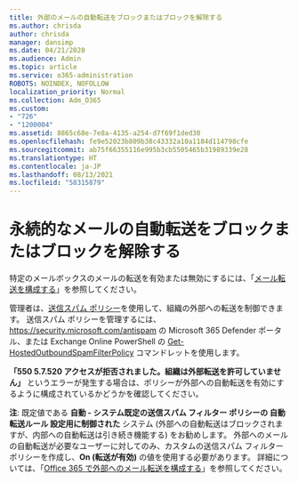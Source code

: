 ```yaml
---
title: 外部のメールの自動転送をブロックまたはブロックを解除する
ms.author: chrisda
author: chrisda
manager: dansimp
ms.date: 04/21/2020
ms.audience: Admin
ms.topic: article
ms.service: o365-administration
ROBOTS: NOINDEX, NOFOLLOW
localization_priority: Normal
ms.collection: Adm_O365
ms.custom:
- "726"
- "1200004"
ms.assetid: 8865c68e-7e8a-4135-a254-d7f69f1ded30
ms.openlocfilehash: fe9e52023b809b38c43332a10a1184d114798cfe
ms.sourcegitcommit: ab75f66355116e995b3cb5505465b31989339e28
ms.translationtype: HT
ms.contentlocale: ja-JP
ms.lasthandoff: 08/13/2021
ms.locfileid: "58315879"
---
```

# <a name="block-or-unblock-eternal-automatic-email-forwarding"></a>永続的なメールの自動転送をブロックまたはブロックを解除する

特定のメールボックスのメールの転送を有効または無効にするには、「[メール転送を構成する](https://docs.microsoft.com/microsoft-365/admin/email/configure-email-forwarding)」を参照してください。

管理者は、[送信スパム ポリシー](https://docs.microsoft.com/microsoft-365/security/office-365-security/configure-the-outbound-spam-policy)を使用して、組織の外部への転送を制御できます。 送信スパム ポリシーを管理するには、<https://security.microsoft.com/antispam> の Microsoft 365 Defender ポータル、または Exchange Online PowerShell の [Get-HostedOutboundSpamFilterPolicy](https://docs.microsoft.com/powershell/module/exchange/get-hostedoutboundspamfilterpolicy) コマンドレットを使用します。

**「550 5.7.520 アクセスが拒否されました。組織は外部転送を許可していません」** というエラーが発生する場合は、ポリシーが外部への自動転送を有効にするように構成されているかどうかを確認してください。

**注**: 既定値である **自動 - システム既定の送信スパム フィルター ポリシーの **自動転送ルール** 設定用に制御された** システム (外部への自動転送はブロックされますが、内部への自動転送は引き続き機能する) をお勧めします。 外部へのメールの自動転送が必要なユーザーに対してのみ、カスタムの送信スパム フィルター ポリシーを作成し、**On (転送が有効)** の値を使用する必要があります。 詳細については、「[Office 365 で外部へのメール転送を構成する](https://docs.microsoft.com/microsoft-365/security/office-365-security/external-email-forwarding)」を参照してください。
